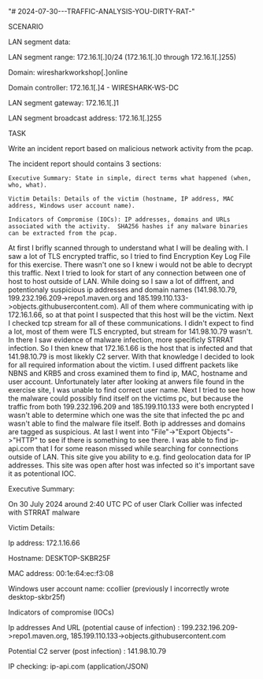 "# 2024-07-30---TRAFFIC-ANALYSIS-YOU-DIRTY-RAT-" 

SCENARIO

LAN segment data:

  LAN segment range:  172.16.1[.]0/24 (172.16.1[.]0 through 172.16.1[.]255)
  
  Domain:  wiresharkworkshop[.]online
  
  Domain controller:  172.16.1[.]4 - WIRESHARK-WS-DC
  
  LAN segment gateway:  172.16.1[.]1
  
  LAN segment broadcast address:  172.16.1[.]255

TASK

  Write an incident report based on malicious network activity from the pcap.
  
  The incident report should contains 3 sections:
  
    Executive Summary: State in simple, direct terms what happened (when, who, what).
    
    Victim Details: Details of the victim (hostname, IP address, MAC address, Windows user account name).
    
    Indicators of Compromise (IOCs): IP addresses, domains and URLs associated with the activity.  SHA256 hashes if any malware binaries can be extracted from the pcap.
  
At first I brifly scanned through to understand what I will be dealing with. I saw a lot of TLS encrypted traffic, so I tried to find Encryption Key Log File for this exercise. There wasn't one so I knew i would not be able to decrypt this traffic. Next I tried to look for start of any connection between one of host to host outside of LAN. While doing so I saw a lot of diffrent, and potentionaly suspicious ip addresses and domain names (141.98.10.79, 199.232.196.209->repo1.maven.org and 185.199.110.133->objects.githubusercontent.com). All of them where communicating with ip 172.16.1.66, so at that point I suspected that this host will be the victim. Next I checked tcp stream for all of these communications. I didn't expect to find a lot, most of them were TLS encrypted, but stream for 141.98.10.79 wasn't. In there I saw evidence of malware infection, more specificly STRRAT infection. So I then knew that 172.16.1.66 is the host that is infected and that 141.98.10.79 is most likekly C2 server. With that knowledge I decided to look for all required information about the victim. I used diffrent packets like NBNS and KRB5 and cross examined them to find ip, MAC, hostname and user account. Unfortunately later after looking at anwers file found in the exercise site, I was unable to find correct user name. Next I tried to see how the malware could possibly find itself on the victims pc, but because the traffic from both 199.232.196.209 and 185.199.110.133 were both encrypted I wasn't able to determine which one was the site that infected the pc and wasn't able to find the malware file itself. Both ip addresses and domains are tagged as suspicious. At last I went into "File"->"Export Objects"->"HTTP" to see if there is something to see there. I was able to find ip-api.com that I for some reason missed while searching for connections outside of LAN. This site give you ability to e.g. find geolocation data for IP addresses. This site was open after host was infected so it's important save it as potentional IOC.

Executive Summary:

On 30 July 2024 around 2:40 UTC PC of user Clark Collier was infected with STRRAT malware

Victim Details:

Ip address: 172.1.16.66

Hostname: DESKTOP-SKBR25F

MAC address: 00:1e:64:ec:f3:08

Windows user account name: ccollier (previously I incorrectly wrote desktop-skbr25f)

Indicators of compromise (IOCs)

Ip addresses And URL (potential cause of infection) : 199.232.196.209->repo1.maven.org, 185.199.110.133->objects.githubusercontent.com

Potential C2 server (post infection) : 141.98.10.79

IP checking: ip-api.com (application/JSON)


